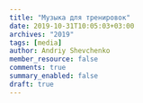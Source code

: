 ```yaml
---
title: "Музыка для тренировок"
date: 2019-10-31T10:05:03+03:00
archives: "2019"
tags: [media]
author: Andriy Shevchenko
member_resource: false
comments: true
summary_enabled: false
draft: true
---
```


<!--stackedit_data:
eyJoaXN0b3J5IjpbLTE5NzYyODA3NzddfQ==
-->